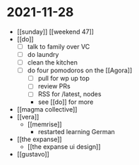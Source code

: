 # 2021-11-28

- [[sunday]] [[weekend 47]]
- [[do]]
  - [ ] talk to family over VC
  - [ ] do laundry
  - [ ] clean the kitchen
  - [ ] do four pomodoros on the [[Agora]]
    - [ ] pull for wp up top
    - [ ] review PRs
    - [ ] RSS for /latest, nodes
    - see [[do]] for more
- [[magma collective]]
- [[vera]]
  - [[memrise]]
    - restarted learning German
- [[the expanse]]
  - [[the expanse ui design]]
- [[gustavo]]